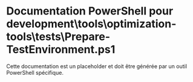 # Documentation PowerShell pour development\tools\optimization-tools\tests\Prepare-TestEnvironment.ps1

Cette documentation est un placeholder et doit être générée par un outil PowerShell spécifique.

